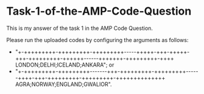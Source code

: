 # Task-1-of-the-AMP-Code-Question
This is my answer of the task 1 in the AMP Code Question.

Please run the uploaded codes by configuring the arguments as follows:

* "+-+++++++++-+++++++++-+++++++++-----+++++-+++-+++++-+++-+++++++++-++++++------+++++++-+++++++++-++++ LONDON;DELHI;ICELAND;ANKARA"; or
* "+-+++++++++-+++++++++-------+++-+++++++++-+++++++++------++++-+++-+++++++++-+++++++++-++++++++++++++ AGRA;NORWAY;ENGLAND;GWALIOR".
